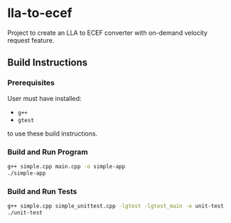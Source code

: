# lla-to-ecef
Project to create an LLA to ECEF converter with on-demand velocity request feature.

## Build Instructions

### Prerequisites

User must have installed:

- `g++`
- `gtest`

to use these build instructions.

### Build and Run Program

```bash
g++ simple.cpp main.cpp -o simple-app
./simple-app
```

### Build and Run Tests

```bash
g++ simple.cpp simple_unittest.cpp -lgtest -lgtest_main -o unit-test
./unit-test
```